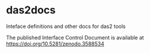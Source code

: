 # das2docs
Inteface definitions and other docs for das2 tools

The published Interface Control Document is available at https://doi.org/10.5281/zenodo.3588534
